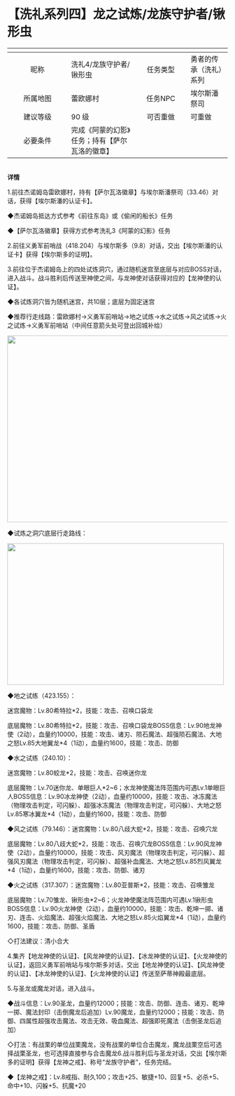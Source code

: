 # 【洗礼系列四】龙之试炼/龙族守护者/锹形虫

<table data-header-hidden><thead><tr><th width="122" align="center"></th><th></th><th width="104" align="center"></th><th></th></tr></thead><tbody><tr><td align="center">昵称</td><td>洗礼4/龙族守护者/锹形虫</td><td align="center">任务类型</td><td>勇者的传承（洗礼）系列</td></tr><tr><td align="center">所属地图</td><td>蕾欧娜村</td><td align="center">任务NPC</td><td>埃尔斯潘祭司</td></tr><tr><td align="center">建议等级</td><td>90 级</td><td align="center">可否重做</td><td>可重做</td></tr><tr><td align="center">必要条件</td><td>完成《阿蒙的幻影》任务；持有【萨尔瓦洛的徽章】</td><td align="center"></td><td></td></tr></tbody></table>

\
**详情**

1.前往杰诺姆岛雷欧娜村，持有【萨尔瓦洛徽章】与埃尔斯潘祭司（33.46）对话，获得【埃尔斯潘的认证卡】。

◆杰诺姆岛抵达方式参考《前往东岛》或《偷闲的船长》任务

◆【萨尔瓦洛徽章】获得方式参考洗礼3《阿蒙的幻影》任务

2.前往义勇军前哨战（418.204）与埃尔斯多（9.8）对话，交出【埃尔斯潘的认证卡】获得【埃尔斯多的证明】。

3.前往位于杰诺姆岛上的四处试炼洞穴，通过随机迷宫至底层与对应BOSS对话，进入战斗。战斗胜利后传送至神使之间，与龙神使对话获得对应的【龙神使的认证】。

◆各试炼洞穴皆为随机迷宫，共10层；底层为固定迷宫

◆推荐行走线路：雷欧娜村→义勇军前哨站→地之试炼→水之试炼→风之试炼→火之试炼→义勇军前哨站（中间任意箭头处可登出回城补给）

<div align="left">

<img src="http://www.molibaike.com/Attachment/Download?path=/201509/01/9d370295-b422-4f0d-bf54-76d2da9f6969" alt="" height="426" width="600">

</div>

◆试炼之洞穴底层行走路线：

<div align="left">

<img src="http://www.molibaike.com/Attachment/Download?path=/201509/01/427c62ad-7740-4dd1-b2c6-8904e837e6ee" alt="" height="323" width="495">

</div>

◆地之试练（423.155）：

迷宫魔物：Lv.80希特拉\*2，技能：攻击、召唤口袋龙

底层魔物：Lv.80希特拉\*2，技能：攻击、召唤口袋龙BOSS信息：Lv.90地龙神使（2动），血量约10000，技能：攻击、诸刃、陨石魔法、超强陨石魔法、大地之怒Lv.85大地翼龙\*4（1动），血量约1600，技能：攻击、防御

◆水之试练（240.10）：

迷宫魔物：Lv.80蛟龙\*2，技能：攻击、召唤迷你龙

底层魔物：Lv.70迷你龙、单眼巨人\*2\~6；水龙神使魔法阵范围内可遇Lv.1单眼巨人BOSS信息：Lv.90冰龙神使（2动），血量约10000，技能：攻击、冰冻魔法（物理攻击判定，可闪躲）、超强冰冻魔法（物理攻击判定，可闪躲）、大地之怒Lv.85寒冰翼龙\*4（1动），血量约1600，技能：攻击、防御

◆风之试练（79.146）：迷宫魔物：Lv.80八歧大蛇\*2，技能：攻击、召唤穴龙

底层魔物：Lv.80八歧大蛇\*2，技能：攻击、召唤穴龙BOSS信息：Lv.90风龙神使（2动），血量约10000，技能：攻击、风刃魔法（物理攻击判定，可闪躲）、超强风刃魔法（物理攻击判定，可闪躲）、超强补血魔法、大地之怒Lv.85烈风翼龙\*4（1动），血量约1600，技能：攻击、防御、诸刃

◆火之试练（317.307）：迷宫魔物：Lv.80亚普斯\*2，技能：攻击、召唤雏龙

底层魔物：Lv.70雏龙、锹形虫\*2\~6；火龙神使魔法阵范围内可遇Lv.1锹形虫BOSS信息：Lv.90火龙神使（2动），血量约10000，技能：攻击、乾坤一掷、诸刃、连击、火焰魔法、超强火焰魔法、大地之怒Lv.85火焰翼龙\*4（1动），血量约1600，技能：攻击、防御、圣盾

◇打法建议：清小合大

4.集齐【地龙神使的认证】、【风龙神使的认证】、【冰龙神使的认证】、【火龙神使的认证】，返回义勇军前哨站与埃尔斯多对话，交出【地龙神使的认证】、【风龙神使的认证】、【冰龙神使的认证】、【火龙神使的认证】传送至萨蒂神殿最底层。

5.与圣龙或魔龙对话，进入战斗。

◆战斗信息：Lv.90圣龙，血量约12000；技能：攻击、防御、连击、诸刃、乾坤一掷、魔法封印（击倒魔龙后追加）Lv.90魔龙，血量约12000；技能：攻击、防御、四属性超强攻击魔法、攻击无效、吸血魔法、超强即死魔法（击倒圣龙后追加）

◇打法：有战栗的单位战栗魔龙，没有战栗的单位合击魔龙，魔龙战栗空后可选择战栗圣龙，也可选择直接参与合击魔龙6.战斗胜利后与圣龙对话，交出【埃尔斯多的证明】获得【龙神之戒】、称号“龙族守护者”，任务完结。

◆【龙神之戒】：Lv.8戒指、耐久100；攻击+25、敏捷+10、回复+5、必杀+5、命中+10、闪躲+5、抗魔+20
